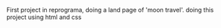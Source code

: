 First project in reprograma, doing a land page of 'moon travel'.
doing this project using html and css